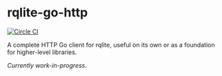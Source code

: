 # rqlite-go-http
[![Circle CI](https://circleci.com/gh/rqlite/rqlite-go-http/tree/master.svg?style=svg)](https://circleci.com/gh/rqlite/rqlite-go-http/tree/master)

A complete HTTP Go client for rqlite, useful on its own or as a foundation for higher-level libraries.

_Currently work-in-progress_.
